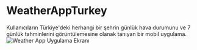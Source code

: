 # WeatherAppTurkey
 Kullanıcıların Türkiye'deki herhangi bir şehrin günlük hava durumunu ve 7 günlük tahminlerini görüntülemesine olanak tanıyan bir mobil uygulama.
![Weather App Uygulama Ekranı]([https://github.com/beklevicRidvan/WeatherAppTurkey/blob/main/assets/weatherapp1.png?raw=true])
